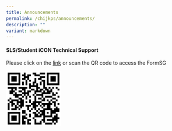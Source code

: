 ```yaml
---
title: Announcements
permalink: /chijkps/announcements/
description: ""
variant: markdown
---
```

#### SLS/Student iCON Technical Support

Please click on the&nbsp;[link](https://form.gov.sg/#!/5ff1c39f404a380012f84102)&nbsp;or scan the QR code to access the FormSG

  <img src="/images/qrcode_sls.jpeg" style="width:30%" align="left">